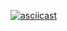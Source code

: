 [![asciicast](https://asciinema.org/a/8HEIr0GYgu0tBxH5DM3YkmPat.svg)](https://asciinema.org/a/8HEIr0GYgu0tBxH5DM3YkmPat?t=3)

